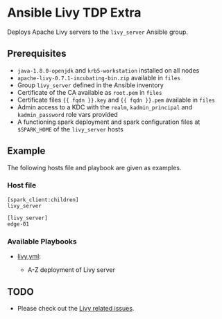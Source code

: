 # Ansible Livy TDP Extra

Deploys Apache Livy servers to the `livy_server` Ansible group.

## Prerequisites

- `java-1.8.0-openjdk` and `krb5-workstation` installed on all nodes
- `apache-livy-0.7.1-incubating-bin.zip` available in `files`
- Group `livy_server` defined in the Ansible inventory
- Certificate of the CA available as `root.pem` in `files`
- Certificate files `{{ fqdn }}.key` and `{{ fqdn }}.pem` available in `files`
- Admin access to a KDC with the `realm`, `kadmin_principal` and `kadmin_password` role vars provided
- A functioning spark deployment and spark configuration files at `$SPARK_HOME` of the `livy_server` hosts

## Example

The following hosts file and playbook are given as examples.

### Host file

```
[spark_client:children]
livy_server

[livy_server]
edge-01
```

### Available Playbooks

- [livy.yml](../../playbooks/livy.yml):

  - A-Z deployment of Livy server

## TODO

- Please check out the [Livy related issues](https://issues.apache.org/jira/projects/LIVY/issues/LIVY-795?filter=allopenissues).
